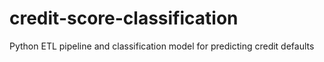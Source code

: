 # credit-score-classification
Python ETL pipeline and classification model for predicting credit defaults
